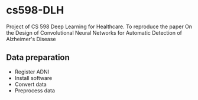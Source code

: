 # cs598-DLH
Project of CS 598 Deep Learning for Healthcare. To reproduce the paper On the Design of Convolutional Neural Networks for Automatic Detection of Alzheimer's Disease

## Data preparation
* Register ADNI
* Install software
* Convert data
* Preprocess data

